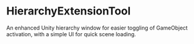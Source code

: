# HierarchyExtensionTool
An enhanced Unity hierarchy window for easier toggling of GameObject activation, with a simple UI for quick scene loading.
